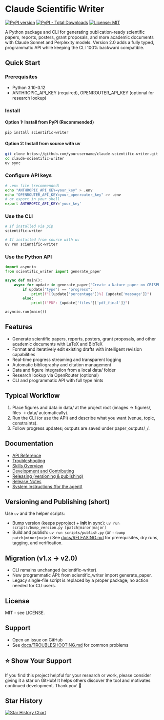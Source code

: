 # Claude Scientific Writer

[![PyPI version](https://badge.fury.io/py/scientific-writer.svg)](https://badge.fury.io/py/scientific-writer)
[![PyPI - Total Downloads](https://img.shields.io/pypi/dt/scientific-writer)](https://pypi.org/project/scientific-writer/)
[![License: MIT](https://img.shields.io/badge/License-MIT-yellow.svg)](https://opensource.org/licenses/MIT)

A Python package and CLI for generating publication-ready scientific papers, reports, posters, grant proposals, and more academic documents with Claude Sonnet and Perplexity models. Version 2.0 adds a fully typed, programmatic API while keeping the CLI 100% backward compatible.

## Quick Start

### Prerequisites
- Python 3.10-3.12
- ANTHROPIC_API_KEY (required), OPENROUTER_API_KEY (optional for research lookup)

### Install

#### Option 1: Install from PyPI (Recommended)
```bash
pip install scientific-writer
```

#### Option 2: Install from source with uv
```bash
git clone https://github.com/yourusername/claude-scientific-writer.git
cd claude-scientific-writer
uv sync
```

### Configure API keys
```bash
# .env file (recommended)
echo "ANTHROPIC_API_KEY=your_key" > .env
echo "OPENROUTER_API_KEY=your_openrouter_key" >> .env
# or export in your shell
export ANTHROPIC_API_KEY='your_key'
```

### Use the CLI
```bash
# If installed via pip
scientific-writer

# If installed from source with uv
uv run scientific-writer
```

### Use the Python API
```python
import asyncio
from scientific_writer import generate_paper

async def main():
    async for update in generate_paper("Create a Nature paper on CRISPR gene editing"):
        if update["type"] == "progress":
            print(f"[{update['percentage']}%] {update['message']}")
        else:
            print(f"PDF: {update['files']['pdf_final']}")

asyncio.run(main())
```

## Features
- Generate scientific papers, reports, posters, grant proposals, and other academic documents with LaTeX and BibTeX
- Format and iteratively edit existing drafts with intelligent revision capabilities
- Real-time progress streaming and transparent logging
- Automatic bibliography and citation management
- Data and figure integration from a local data/ folder
- Research lookup via OpenRouter (optional)
- CLI and programmatic API with full type hints

## Typical Workflow
1. Place figures and data in data/ at the project root (images -> figures/, files -> data/ automatically).
2. Run the CLI (or use the API) and describe what you want (venue, topic, constraints).
3. Follow progress updates; outputs are saved under paper_outputs/<timestamp>_<topic>/.

## Documentation
- [API Reference](docs/API.md)
- [Troubleshooting](docs/TROUBLESHOOTING.md)
- [Skills Overview](docs/SKILLS.md)
- [Development and Contributing](docs/DEVELOPMENT.md)
- [Releasing (versioning & publishing)](docs/RELEASING.md)
- [Release Notes](CHANGELOG.md)
- [System Instructions (for the agent)](CLAUDE.md)

## Versioning and Publishing (short)
Use `uv` and the helper scripts:
- Bump version (keeps pyproject + __init__ in sync): `uv run scripts/bump_version.py [patch|minor|major]`
- Build and publish: `uv run scripts/publish.py` (or `--bump patch|minor|major`)
See [docs/RELEASING.md](docs/RELEASING.md) for prerequisites, dry runs, tagging, and verification.

## Migration (v1.x -> v2.0)
- CLI remains unchanged (scientific-writer).
- New programmatic API: from scientific_writer import generate_paper.
- Legacy single-file script is replaced by a proper package; no action needed for CLI users.

## License
MIT - see LICENSE.

## Support
- Open an issue on GitHub
- See [docs/TROUBLESHOOTING.md](docs/TROUBLESHOOTING.md) for common problems

## ⭐ Show Your Support

If you find this project helpful for your research or work, please consider giving it a star on GitHub! It helps others discover the tool and motivates continued development. Thank you! 🙏

## Star History

[![Star History Chart](https://api.star-history.com/svg?repos=K-Dense-AI/claude-scientific-writer&type=date&legend=top-left)](https://www.star-history.com/#K-Dense-AI/claude-scientific-writer&type=date&legend=top-left)